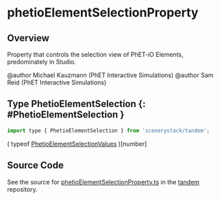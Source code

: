 # phetioElementSelectionProperty

## Overview

Property that controls the selection view of PhET-iO Elements, predominately in Studio.

@author Michael Kauzmann (PhET Interactive Simulations)
@author Sam Reid (PhET Interactive Simulations)

## Type PhetioElementSelection {: #PhetioElementSelection }


```js
import type { PhetioElementSelection } from 'scenerystack/tandem';
```


( typeof [PhetioElementSelectionValues](../tandem/phetioElementSelectionProperty.md#PhetioElementSelectionValues) )[<span style="color: hsla(calc(var(--md-hue) + 180deg),80%,40%,1);">number</span>]



## Source Code

See the source for [phetioElementSelectionProperty.ts](https://github.com/phetsims/tandem/blob/main/js/phetioElementSelectionProperty.ts) in the [tandem](https://github.com/phetsims/tandem) repository.
